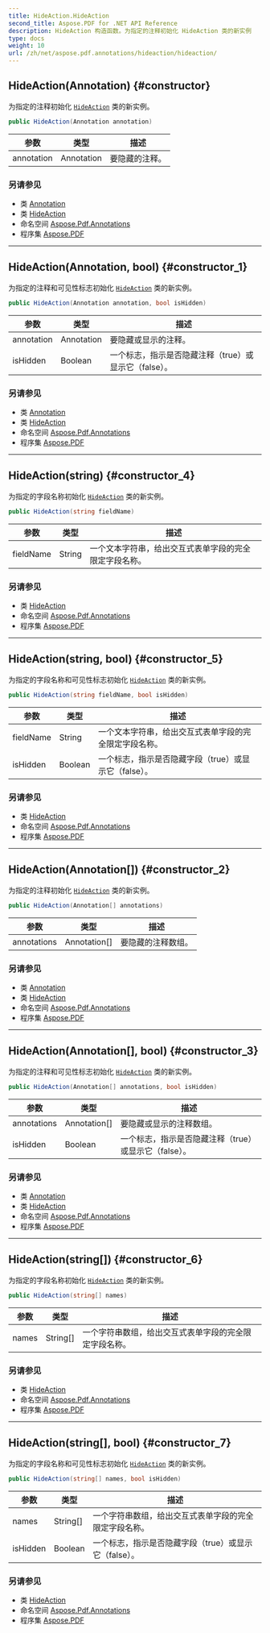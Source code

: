 ```yaml
---
title: HideAction.HideAction
second_title: Aspose.PDF for .NET API Reference
description: HideAction 构造函数。为指定的注释初始化 HideAction 类的新实例
type: docs
weight: 10
url: /zh/net/aspose.pdf.annotations/hideaction/hideaction/
---
```

## HideAction(Annotation) {#constructor}

为指定的注释初始化 [`HideAction`](../) 类的新实例。

```csharp
public HideAction(Annotation annotation)
```

| 参数 | 类型 | 描述 |
| --- | --- | --- |
| annotation | Annotation | 要隐藏的注释。 |

### 另请参见

* 类 [Annotation](../../annotation/)
* 类 [HideAction](../)
* 命名空间 [Aspose.Pdf.Annotations](../../../aspose.pdf.annotations/)
* 程序集 [Aspose.PDF](../../../)

---

## HideAction(Annotation, bool) {#constructor_1}

为指定的注释和可见性标志初始化 [`HideAction`](../) 类的新实例。

```csharp
public HideAction(Annotation annotation, bool isHidden)
```

| 参数 | 类型 | 描述 |
| --- | --- | --- |
| annotation | Annotation | 要隐藏或显示的注释。 |
| isHidden | Boolean | 一个标志，指示是否隐藏注释（true）或显示它（false）。 |

### 另请参见

* 类 [Annotation](../../annotation/)
* 类 [HideAction](../)
* 命名空间 [Aspose.Pdf.Annotations](../../../aspose.pdf.annotations/)
* 程序集 [Aspose.PDF](../../../)

---

## HideAction(string) {#constructor_4}

为指定的字段名称初始化 [`HideAction`](../) 类的新实例。

```csharp
public HideAction(string fieldName)
```

| 参数 | 类型 | 描述 |
| --- | --- | --- |
| fieldName | String | 一个文本字符串，给出交互式表单字段的完全限定字段名称。 |

### 另请参见

* 类 [HideAction](../)
* 命名空间 [Aspose.Pdf.Annotations](../../../aspose.pdf.annotations/)
* 程序集 [Aspose.PDF](../../../)

---

## HideAction(string, bool) {#constructor_5}

为指定的字段名称和可见性标志初始化 [`HideAction`](../) 类的新实例。

```csharp
public HideAction(string fieldName, bool isHidden)
```

| 参数 | 类型 | 描述 |
| --- | --- | --- |
| fieldName | String | 一个文本字符串，给出交互式表单字段的完全限定字段名称。 |
| isHidden | Boolean | 一个标志，指示是否隐藏字段（true）或显示它（false）。 |

### 另请参见

* 类 [HideAction](../)
* 命名空间 [Aspose.Pdf.Annotations](../../../aspose.pdf.annotations/)
* 程序集 [Aspose.PDF](../../../)

---

## HideAction(Annotation[]) {#constructor_2}

为指定的注释初始化 [`HideAction`](../) 类的新实例。

```csharp
public HideAction(Annotation[] annotations)
```

| 参数 | 类型 | 描述 |
| --- | --- | --- |
| annotations | Annotation[] | 要隐藏的注释数组。 |

### 另请参见

* 类 [Annotation](../../annotation/)
* 类 [HideAction](../)
* 命名空间 [Aspose.Pdf.Annotations](../../../aspose.pdf.annotations/)
* 程序集 [Aspose.PDF](../../../)

---

## HideAction(Annotation[], bool) {#constructor_3}

为指定的注释和可见性标志初始化 [`HideAction`](../) 类的新实例。

```csharp
public HideAction(Annotation[] annotations, bool isHidden)
```

| 参数 | 类型 | 描述 |
| --- | --- | --- |
| annotations | Annotation[] | 要隐藏或显示的注释数组。 |
| isHidden | Boolean | 一个标志，指示是否隐藏注释（true）或显示它（false）。 |

### 另请参见

* 类 [Annotation](../../annotation/)
* 类 [HideAction](../)
* 命名空间 [Aspose.Pdf.Annotations](../../../aspose.pdf.annotations/)
* 程序集 [Aspose.PDF](../../../)

---

## HideAction(string[]) {#constructor_6}

为指定的字段名称初始化 [`HideAction`](../) 类的新实例。

```csharp
public HideAction(string[] names)
```

| 参数 | 类型 | 描述 |
| --- | --- | --- |
| names | String[] | 一个字符串数组，给出交互式表单字段的完全限定字段名称。 |

### 另请参见

* 类 [HideAction](../)
* 命名空间 [Aspose.Pdf.Annotations](../../../aspose.pdf.annotations/)
* 程序集 [Aspose.PDF](../../../)

---

## HideAction(string[], bool) {#constructor_7}

为指定的字段名称和可见性标志初始化 [`HideAction`](../) 类的新实例。

```csharp
public HideAction(string[] names, bool isHidden)
```

| 参数 | 类型 | 描述 |
| --- | --- | --- |
| names | String[] | 一个字符串数组，给出交互式表单字段的完全限定字段名称。 |
| isHidden | Boolean | 一个标志，指示是否隐藏字段（true）或显示它（false）。 |

### 另请参见

* 类 [HideAction](../)
* 命名空间 [Aspose.Pdf.Annotations](../../../aspose.pdf.annotations/)
* 程序集 [Aspose.PDF](../../../)